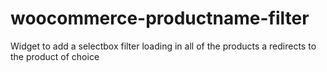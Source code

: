 # woocommerce-productname-filter
Widget to add a selectbox filter loading in all of the products a redirects to the product of choice
